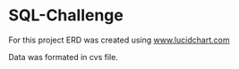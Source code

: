 # SQL-Challenge
For this project  ERD was created using www.lucidchart.com 

Data was formated in cvs file.

